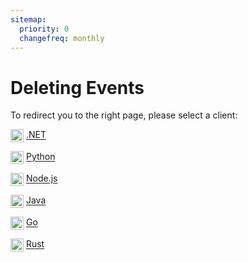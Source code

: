 ```yaml
---
sitemap:
  priority: 0
  changefreq: monthly
---
```


# Deleting Events

To redirect you to the right page, please select a client:

<img src="https://skillicons.dev/icons?i=dotnet" alt=".NET" style="height: 1.5em; vertical-align: middle;" /> [.NET](/clients/dotnet/delete-stream.md)

<img src="https://skillicons.dev/icons?i=python" alt="Python" style="height: 1.5em; vertical-align: middle;" /> [Python](/clients/python/delete-stream.md)

<img src="https://skillicons.dev/icons?i=nodejs" alt="Node.js" style="height: 1.5em; vertical-align: middle;" /> [Node.js](/clients/nodejs/delete-stream.md)

<img src="https://skillicons.dev/icons?i=java" alt="Java" style="height: 1.5em; vertical-align: middle;" /> [Java](/clients/java/delete-stream.md)

<img src="https://skillicons.dev/icons?i=go" alt="Go" style="height: 1.5em; vertical-align: middle;" /> [Go](/clients/go/delete-stream.md)

<img src="https://skillicons.dev/icons?i=rust" alt="Rust" style="height: 1.5em; vertical-align: middle;" /> [Rust](/clients/rust/delete-stream.md)